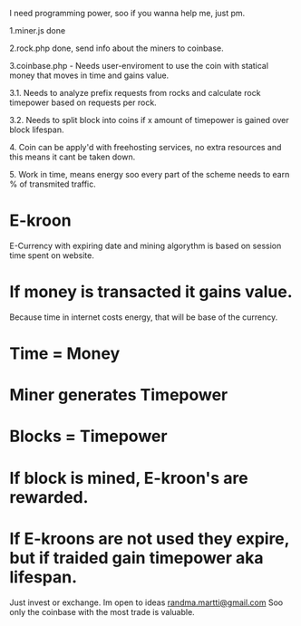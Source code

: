 I need programming power, soo if you wanna help me, just pm.<p>
1.miner.js done<p>
2.rock.php done, send info about the miners to coinbase.<p>
3.coinbase.php - Needs user-enviroment to use the coin with statical money that moves in time and gains value.<p>
  3.1. Needs to analyze prefix requests from rocks and calculate rock timepower based on requests per rock.<p>
  3.2. Needs to split block into coins if x amount of timepower is gained over block lifespan.<p>
4. Coin can be apply'd with freehosting services, no extra resources and this means it cant be taken down.<p>
5. Work in time, means energy soo every part of the scheme needs to earn % of transmited traffic.<p>
# E-kroon
E-Currency with expiring date and mining algorythm is based on session time spent on website.
# If money is transacted it gains value.
Because time in internet costs energy, that will be base of the currency.
# Time = Money
# Miner generates Timepower
# Blocks = Timepower
# If block is mined, E-kroon's are rewarded.
# If E-kroons are not used they expire, but if traided gain timepower aka lifespan.
Just invest or exchange.
Im open to ideas randma.martti@gmail.com
Soo only the coinbase with the most trade is valuable.
